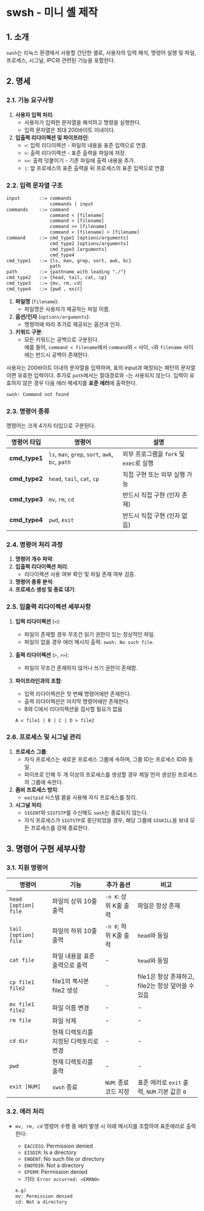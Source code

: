 # swsh - 미니 셸 제작

## 1. 소개

`swsh`는 리눅스 환경에서 사용할 간단한 셸로, 사용자의 입력 해석, 명령어 실행 및 파일, 프로세스, 시그널, IPC와 관련된 기능을 포함한다.

## 2. 명세

### 2.1. 기능 요구사항

1. **사용자 입력 처리**:
   - 사용자가 입력한 문자열을 해석하고 명령을 실행한다.
   - 입력 문자열은 최대 200바이트 이내이다.
2. **입출력 리다이렉션 및 파이프라인**:
   - `<`: 입력 리다이렉션 - 파일의 내용을 표준 입력으로 연결.
   - `>`: 출력 리다이렉션 - 표준 출력을 파일에 저장.
   - `>>`: 출력 덧붙이기 - 기존 파일에 출력 내용을 추가.
   - `|`: 앞 프로세스의 표준 출력을 뒤 프로세스의 표준 입력으로 연결

### 2.2. 입력 문자열 구조

```txt
input       ::= commands
                commands | input
commands    ::= command 
                command < [filename]
                command > [filename]
                command >> [filename]
                command < [filename] > [filename]
command     ::= cmd_type1 [options/arguments]
                cmd_type2 [options/arguments]
                cmd_type3 [arguments]
                cmd_type4
cmd_type1   ::= {ls, man, grep, sort, awk, bc}
                path
path        ::= {pathname with leading "./"}
cmd_type2   ::= {head, tail, cat, cp}
cmd_type3   ::= {mv, rm, cd}
cmd_type4   ::= {pwd , exit}
```

1. **파일명** (`filename`):
   - 파일명은 사용자가 제공하는 파일 이름.
2. **옵션/인자** (`options/arguments`):
   - 명령어에 따라 추가로 제공되는 옵션과 인자.
3. **키워드 구분**:
   - 모든 키워드는 공백으로 구분된다.  
   예를 들어, `command < filename`에서 `command`와 `<` 사이, `<`와 `filename` 사이에는 반드시 공백이 존재한다.

사용자는 200바이트 이내의 문자열을 입력하며, 표의 input과 매칭되는 패턴의 문자열이면 유효한 입력이다.
추가로 `path`에서는 절대경로와 `~`는 사용되지 않는다.
입력이 유효하지 않은 경우 다음 에러 메세지를 **표준 에러**에 출력한다.

```txt
swsh: Command not found
```

### 2.3. 명령어 종류

명령어는 크게 4가지 타입으로 구분된다.

| 명령어 타입 | 명령어 | 설명 |
|-------------|---------|-------|
| **cmd_type1** | `ls`, `man`, `grep`, `sort`, `awk`, `bc`, `path` | 외부 프로그램을 `fork` 및 `exec`로 실행 |
| **cmd_type2** | `head`, `tail`, `cat`, `cp` | 직접 구현 또는 외부 실행 가능 |
| **cmd_type3** | `mv`, `rm`, `cd` | 반드시 직접 구현 (인자 존재) |
| **cmd_type4** | `pwd`, `exit` | 반드시 직접 구현 (인자 없음) |

### 2.4. 명령어 처리 과정

1. **명령어 개수 파악**:
2. **입출력 리다이렉션 처리**:
   - 리다이렉션 사용 여부 확인 및 파일 존재 여부 검증.
3. **명령어 종류 분석**:
4. **프로세스 생성 및 종료 대기**:

### 2.5. 입출력 리다이렉션 세부사항

1. **입력 리다이렉션** (`<`):
   - 파일이 존재할 경우 무조건 읽기 권한이 있는 정상적인 파일.
   - 파일이 없을 경우 에러 메시지 출력: `swsh: No such file`.
2. **출력 리다이렉션** (`>`, `>>`):
   - 파일이 무조건 존재하지 않거나 쓰기 권한이 존재함.
3. **파이프라인과의 조합**:
   - 입력 리다이렉션은 첫 번째 명령어에만 존재한다.
   - 출력 리다이렉션은 마지막 명령어에만 존재한다.
   - B와 C에서 리다이렉션을 검사할 필요가 없음

    ```txt
    A < file1 | B | C | D > file2
    ```

### 2.6. 프로세스 및 시그널 관리

1. **프로세스 그룹**:
   - 자식 프로세스는 새로운 프로세스 그룹에 속하며, 그룹 ID는 프로세스 ID와 동일.
   - 파이프로 인해 두 개 이상의 프로세스를 생성할 경우 제일 먼저 생성된 프로세스의 그룹에 속한다.
2. **좀비 프로세스 방지**:
   - `waitpid` 시스템 콜을 사용해 자식 프로세스를 정리.
3. **시그널 처리**:
   - `SIGINT`와 `SIGTSTP`를 수신해도 `swsh`는 종료되지 않는다.
   - 자식 프로세스가 `SIGTSTP`로 중단되었을 경우, 해당 그룹에 `SIGKILL`을 보내 모든 프로세스를 강제 종료한다.

## 3. 명령어 구현 세부사항

### 3.1. 지원 명령어

| 명령어 | 기능 | 추가 옵션 | 비고 |
|--------|-------|-----------|------|
| `head [option] file` | 파일의 상위 10줄 출력 | `-n K`: 상위 K줄 출력 | 파일은 항상 존재 |
| `tail [option] file`| 파일의 하위 10줄 출력 | `-n K`: 하위 K줄 출력 | `head`와 동일 |
| `cat file` | 파일 내용을 표준 출력으로 출력 | - | `head`와 동일 |
| `cp file1 file2` | file1의 복사본 file2 생성 | - | file1은 항상 존재하고, file2는 항상 덮어쓸 수 있음 |
| `mv file1 file2` | 파일 이름 변경 | - | - |
| `rm file` | 파일 삭제 | - | - |
| `cd dir` | 현재 디렉토리를 지정된 디렉토리로 변경 | - | - |
| `pwd` | 현재 디렉토리를 출력 | - | - |
| `exit [NUM]` | `swsh` 종료 | `NUM`: 종료 코드 지정 | 표준 에러로 `exit` 출력, `NUM` 기본 값은 `0` |

### 3.2. 에러 처리

- `mv, rm, cd` 명령어 수행 중 에러 발생 시 아래 메시지를 조합하여 표준에러로 출력한다:
  - `EACCESS`: Permission denied
  - `EISDIR`: Is a directory
  - `ENOENT`: No such file or directory
  - `ENOTDIR`: Not a directory
  - `EPERM`: Permission denied
  - 기타: `Error occurred: <ERRNO>`

  ```txt
  e.g)
  mv: Permission denied
  cd: Not a directory
  ```